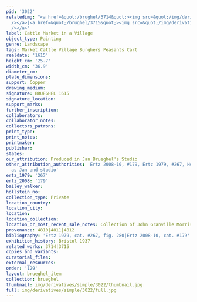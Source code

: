 ```yaml
---
pid: '3022'
relatedimg: "<a href=&quot;/brughel/3714&quot;><img src=&quot;/img/derivatives/simple/3714/thumbnail.jpg&quot;
  /></a>|<a href=&quot;/brughel/3715&quot;><img src=&quot;/img/derivatives/simple/3715/thumbnail.jpg&quot;
  /></a>"
label: Cattle Market in a Village
object_type: Painting
genre: Landscape
tags: Market Cattle Village Burghers Peasants Cart
realdate: '1615'
height_cm: '25.7'
width_cm: '36.9'
diameter_cm: 
plate_dimensions: 
support: Copper
drawing_medium: 
signature: BRUEGHEL 1615
signature_location: 
support_marks: 
further_inscription: 
collaborators: 
collaborator_notes: 
collectors_patrons: 
print_type: 
print_notes: 
printmaker: 
publisher: 
states: 
our_attribution: Produced in Jan Brueghel's Studio
other_attribution_authorities: 'Ertz 2008-10, #179, Ertz 1979, #267, Honig database
  as Jan and studio'
ertz_1979: '267'
ertz_2008: '179'
bailey_walker: 
hollstein_no: 
collection_type: Private
location_country: 
location_city: 
location: 
location_collection: 
location_or_most_recent_sale_notes: Collection of John Granville Morrison
provenance: 4810|4811|4812
bibliography: 'Ertz 1979, cat. #267, fig. 280|Ertz 2008-10, cat. #179'
exhibition_history: Bristol 1937
related_works: 3714|3715
copies_and_variants: 
curatorial_files: 
external_resources: 
order: '129'
layout: brueghel_item
collection: brueghel
thumbnail: img/derivatives/simple/3022/thumbnail.jpg
full: img/derivatives/simple/3022/full.jpg
---
```

